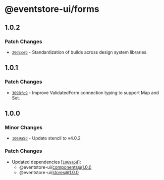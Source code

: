 # @eventstore-ui/forms

## 1.0.2

### Patch Changes

-   [`20dcceb`](https://github.com/EventStore/Design-System/commit/20dccebe11067986fd5eb31aa7f9e5bf03063017) - Standardization of builds across design system libraries.

## 1.0.1

### Patch Changes

-   [`3098fc9`](https://github.com/EventStore/Design-System/commit/3098fc9c968278353a08c843fecf4a44368453a4) - Improve ValidatedForm connection typing to support Map and Set.

## 1.0.0

### Minor Changes

-   [`1069a5d`](https://github.com/EventStore/Design-System/commit/1069a5d3af7986c56fd616049402315a59bc438c) - Update stencil to v4.0.2

### Patch Changes

-   Updated dependencies [[`1069a5d`](https://github.com/EventStore/Design-System/commit/1069a5d3af7986c56fd616049402315a59bc438c)]:
    -   @eventstore-ui/components@1.0.0
    -   @eventstore-ui/stores@1.0.0
